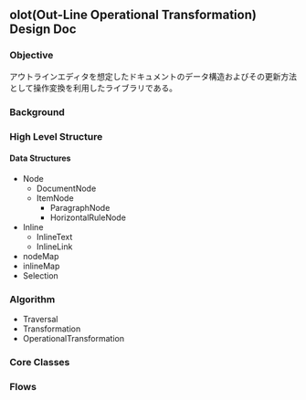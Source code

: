 ## olot(Out-Line Operational Transformation) Design Doc 

### Objective

アウトラインエディタを想定したドキュメントのデータ構造およびその更新方法として操作変換を利用したライブラリである。

### Background

### High Level Structure

#### Data Structures

- Node
  - DocumentNode
  - ItemNode
    - ParagraphNode
    - HorizontalRuleNode
- Inline
  - InlineText
  - InlineLink
- nodeMap
- inlineMap
- Selection

### Algorithm

- Traversal
- Transformation
- OperationalTransformation

### Core Classes

### Flows
